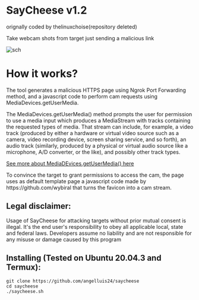 # SayCheese v1.2

orignally coded by thelinuxchoise(repository deleted)

Take webcam shots from target just sending a malicious link

![sch](https://raw.githubusercontent.com/angelluis24/saycheese/71a13b784681ad47545ddcc6fbc45b73fefbebfb/nb.jpeg)

# How it works?
<p>The tool generates a malicious HTTPS page using Ngrok Port Forwarding method, and a javascript code to perform cam requests using MediaDevices.getUserMedia. </p>

<p>The MediaDevices.getUserMedia() method prompts the user for permission to use a media input which produces a MediaStream with tracks containing the requested types of media. That stream can include, for example, a video track (produced by either a hardware or virtual video source such as a camera, video recording device, screen sharing service, and so forth), an audio track (similarly, produced by a physical or virtual audio source like a microphone, A/D converter, or the like), and possibly other track types. </p>

[See more about MediaDEvices.getUserMedia() here](https://developer.mozilla.org/en-US/docs/Web/API/MediaDevices/getUserMedia)
<p> To convince the target to grant permissions to access the cam, the page uses as default template page a javascript code made by https://github.com/wybiral that turns the favicon into a cam stream.</p>

## Legal disclaimer:

Usage of SayCheese for attacking targets without prior mutual consent is illegal. It's the end user's responsibility to obey all applicable local, state and federal laws. Developers assume no liability and are not responsible for any misuse or damage caused by this program 
## Installing (Tested on Ubuntu 20.04.3 and Termux):

```
git clone https://github.com/angelluis24/saycheese
cd saycheese
./saycheese.sh
```
